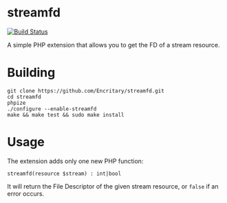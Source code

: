 # streamfd
[![Build Status](https://travis-ci.org/Encritary/streamfd.svg?branch=master)](https://travis-ci.org/Encritary/streamfd)

A simple PHP extension that allows you to get the FD of a stream resource.

# Building
```
git clone https://github.com/Encritary/streamfd.git
cd streamfd
phpize
./configure --enable-streamfd
make && make test && sudo make install
```

# Usage

The extension adds only one new PHP function:

``streamfd(resource $stream) : int|bool``

It will return the File Descriptor of the given stream resource, or ``false`` if an error occurs.
